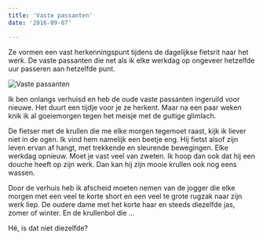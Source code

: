```yaml
---
title: 'Vaste passanten'
date: '2016-09-07'

---
```


Ze vormen een vast herkenningspunt tijdens de dagelijkse fietsrit naar het werk. De vaste passanten die net als ik elke werkdag op ongeveer hetzelfde uur passeren aan hetzelfde punt.​

![Vaste passanten](/images/vaste-passanten.jpg)

Ik ben onlangs verhuisd en heb de oude vaste passanten ingeruild voor nieuwe. Het duurt een tijdje voor je ze herkent. Maar na een paar weken knik ik al goeiemorgen tegen het meisje met de guitige glimlach.

De fietser met de krullen die me elke morgen tegemoet raast, kijk ik liever niet in de ogen. Ik vind hem namelijk een beetje eng. Hij fietst alsof zijn leven ervan af hangt, met trekkende en sleurende bewegingen. Elke werkdag opnieuw. Moet je vast veel van zweten. Ik hoop dan ook dat hij een douche heeft op zijn werk. Dan kan hij zijn mooie krullen ook nog eens wassen.

Door de verhuis heb ik afscheid moeten nemen van de jogger die elke morgen met een veel te korte short en een veel te grote rugzak naar zijn werk liep. De oudere dame met het korte haar en steeds diezelfde jas, zomer of winter. En de krullenbol die ...

Hé, is dat niet diezelfde?


